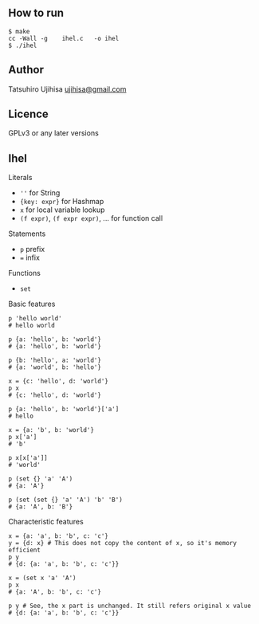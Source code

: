## How to run

```
$ make
cc -Wall -g    ihel.c   -o ihel
$ ./ihel
```

## Author

Tatsuhiro Ujihisa <ujihisa@gmail.com>

## Licence

GPLv3 or any later versions

## Ihel

Literals
* `''` for String
* `{key: expr}` for Hashmap
* `x` for local variable lookup
* `(f expr)`, `(f expr expr)`, ... for function call

Statements
* `p` prefix
* `=` infix

Functions
* `set`

Basic features

```
p 'hello world'
# hello world
```

```
p {a: 'hello', b: 'world'}
# {a: 'hello', b: 'world'}

p {b: 'hello', a: 'world'}
# {a: 'world', b: 'hello'}

x = {c: 'hello', d: 'world'}
p x
# {c: 'hello', d: 'world'}
```

```
p {a: 'hello', b: 'world'}['a']
# hello

x = {a: 'b', b: 'world'}
p x['a']
# 'b'

p x[x['a']]
# 'world'
```

```
p (set {} 'a' 'A')
# {a: 'A'}

p (set (set {} 'a' 'A') 'b' 'B')
# {a: 'A', b: 'B'}
```

Characteristic features

```
x = {a: 'a', b: 'b', c: 'c'}
y = {d: x} # This does not copy the content of x, so it's memory efficient
p y
# {d: {a: 'a', b: 'b', c: 'c'}}

x = (set x 'a' 'A')
p x
# {a: 'A', b: 'b', c: 'c'}

p y # See, the x part is unchanged. It still refers original x value
# {d: {a: 'a', b: 'b', c: 'c'}}
```
